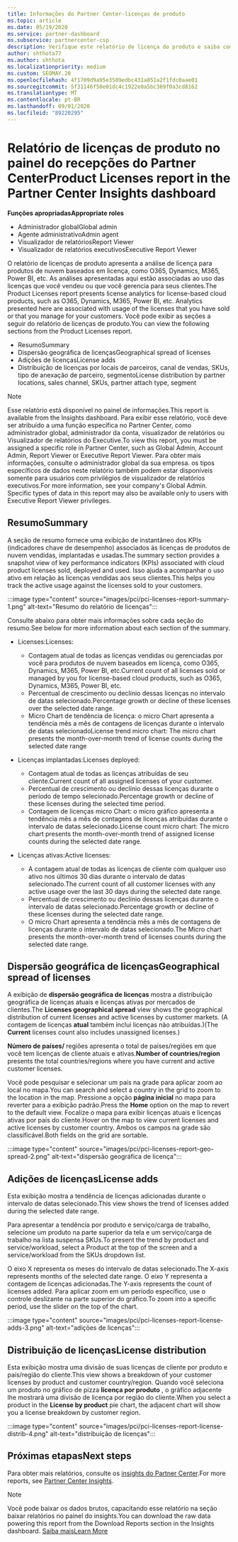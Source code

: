 ```yaml
---
title: Informações do Partner Center-licenças de produto
ms.topic: article
ms.date: 05/19/2020
ms.service: partner-dashboard
ms.subservice: partnercenter-csp
description: Verifique este relatório de licença do produto e saiba como melhorar com os produtos de nuvem baseados em licença que você vende ou gerencia para seus clientes.
author: shthota77
ms.author: shthota
ms.localizationpriority: medium
ms.custom: SEOMAY.20
ms.openlocfilehash: 4f1709d9a95e3509edbc431a851a2f1fdc0aae01
ms.sourcegitcommit: 5f31146f50e01dc4c1922e0a5bc369f0a3cd8162
ms.translationtype: MT
ms.contentlocale: pt-BR
ms.lasthandoff: 09/01/2020
ms.locfileid: "89220295"
---
```

# <a name="product-licenses-report-in-the-partner-center-insights-dashboard"></a><span data-ttu-id="f701b-103">Relatório de licenças de produto no painel do recepções do Partner Center</span><span class="sxs-lookup"><span data-stu-id="f701b-103">Product Licenses report in the Partner Center Insights dashboard</span></span>

<span data-ttu-id="f701b-104">**Funções apropriadas**</span><span class="sxs-lookup"><span data-stu-id="f701b-104">**Appropriate roles**</span></span>
- <span data-ttu-id="f701b-105">Administrador global</span><span class="sxs-lookup"><span data-stu-id="f701b-105">Global admin</span></span>
- <span data-ttu-id="f701b-106">Agente administrativo</span><span class="sxs-lookup"><span data-stu-id="f701b-106">Admin agent</span></span>
- <span data-ttu-id="f701b-107">Visualizador de relatórios</span><span class="sxs-lookup"><span data-stu-id="f701b-107">Report Viewer</span></span>
- <span data-ttu-id="f701b-108">Visualizador de relatórios executivos</span><span class="sxs-lookup"><span data-stu-id="f701b-108">Executive Report Viewer</span></span>

<span data-ttu-id="f701b-109">O relatório de licenças de produto apresenta a análise de licença para produtos de nuvem baseados em licença, como O365, Dynamics, M365, Power BI, etc. As análises apresentadas aqui estão associadas ao uso das licenças que você vendeu ou que você gerencia para seus clientes.</span><span class="sxs-lookup"><span data-stu-id="f701b-109">The Product Licenses report presents license analytics for license-based cloud products, such as O365, Dynamics, M365, Power BI, etc. Analytics presented here are associated with usage of the licenses that you have sold or that you manage for your customers.</span></span> <span data-ttu-id="f701b-110">Você pode exibir as seções a seguir do relatório de licenças de produto.</span><span class="sxs-lookup"><span data-stu-id="f701b-110">You can view the following sections from the Product Licenses report.</span></span>

- <span data-ttu-id="f701b-111">Resumo</span><span class="sxs-lookup"><span data-stu-id="f701b-111">Summary</span></span>
- <span data-ttu-id="f701b-112">Dispersão geográfica de licenças</span><span class="sxs-lookup"><span data-stu-id="f701b-112">Geographical spread of licenses</span></span>
- <span data-ttu-id="f701b-113">Adições de licenças</span><span class="sxs-lookup"><span data-stu-id="f701b-113">License adds</span></span>
- <span data-ttu-id="f701b-114">Distribuição de licenças por locais de parceiros, canal de vendas, SKUs, tipo de anexação de parceiro, segmento</span><span class="sxs-lookup"><span data-stu-id="f701b-114">License distribution by partner locations, sales channel, SKUs, partner attach type, segment</span></span>

 > [!NOTE]
 > <span data-ttu-id="f701b-115">Esse relatório está disponível no painel de informações.</span><span class="sxs-lookup"><span data-stu-id="f701b-115">This report is available from the Insights dashboard.</span></span> <span data-ttu-id="f701b-116">Para exibir esse relatório, você deve ser atribuído a uma função específica no Partner Center, como administrador global, administrador da conta, visualizador de relatórios ou Visualizador de relatórios do Executive.</span><span class="sxs-lookup"><span data-stu-id="f701b-116">To view this report, you must be assigned a specific role in Partner Center, such as Global Admin, Account Admin, Report Viewer or Executive Report Viewer.</span></span> <span data-ttu-id="f701b-117">Para obter mais informações, consulte o administrador global da sua empresa. os tipos específicos de dados neste relatório também podem estar disponíveis somente para usuários com privilégios de visualizador de relatórios executivos.</span><span class="sxs-lookup"><span data-stu-id="f701b-117">For more information, see your company's Global Admin. Specific types of data in this report may also be available only to users with Executive Report Viewer privileges.</span></span>

## <a name="summary"></a><span data-ttu-id="f701b-118">Resumo</span><span class="sxs-lookup"><span data-stu-id="f701b-118">Summary</span></span>

<span data-ttu-id="f701b-119">A seção de resumo fornece uma exibição de instantâneo dos KPIs (indicadores chave de desempenho) associados às licenças de produtos de nuvem vendidas, implantadas e usadas.</span><span class="sxs-lookup"><span data-stu-id="f701b-119">The summary section provides a snapshot view of key performance indicators (KPIs) associated with cloud product licenses sold, deployed and used.</span></span> <span data-ttu-id="f701b-120">Isso ajuda a acompanhar o uso ativo em relação às licenças vendidas aos seus clientes.</span><span class="sxs-lookup"><span data-stu-id="f701b-120">This helps you track the active usage against the licenses sold to your customers.</span></span>

:::image type="content" source="images/pci/pci-licenses-report-summary-1.png" alt-text="Resumo do relatório de licenças":::

<span data-ttu-id="f701b-122">Consulte abaixo para obter mais informações sobre cada seção do resumo.</span><span class="sxs-lookup"><span data-stu-id="f701b-122">See below for more information about each section of the summary.</span></span>

- <span data-ttu-id="f701b-123">Licenses:</span><span class="sxs-lookup"><span data-stu-id="f701b-123">Licenses:</span></span> 
  - <span data-ttu-id="f701b-124">Contagem atual de todas as licenças vendidas ou gerenciadas por você para produtos de nuvem baseados em licença, como O365, Dynamics, M365, Power BI, etc.</span><span class="sxs-lookup"><span data-stu-id="f701b-124">Current count of all licenses sold or managed by you for license-based cloud products, such as O365, Dynamics, M365, Power BI, etc.</span></span>
  - <span data-ttu-id="f701b-125">Percentual de crescimento ou declínio dessas licenças no intervalo de datas selecionado.</span><span class="sxs-lookup"><span data-stu-id="f701b-125">Percentage growth or decline of these licenses over the selected date range.</span></span>
  - <span data-ttu-id="f701b-126">Micro Chart de tendência de licença: o micro Chart apresenta a tendência mês a mês de contagens de licenças durante o intervalo de datas selecionado</span><span class="sxs-lookup"><span data-stu-id="f701b-126">License trend micro chart: The micro chart presents the month-over-month trend of license counts during the selected date range</span></span>

- <span data-ttu-id="f701b-127">Licenças implantadas:</span><span class="sxs-lookup"><span data-stu-id="f701b-127">Licenses deployed:</span></span>
  - <span data-ttu-id="f701b-128">Contagem atual de todas as licenças atribuídas de seu cliente.</span><span class="sxs-lookup"><span data-stu-id="f701b-128">Current count of all assigned licenses of your customer.</span></span>
  - <span data-ttu-id="f701b-129">Percentual de crescimento ou declínio dessas licenças durante o período de tempo selecionado.</span><span class="sxs-lookup"><span data-stu-id="f701b-129">Percentage growth or decline of these licenses during the selected time period.</span></span>
  - <span data-ttu-id="f701b-130">Contagem de licenças micro Chart: o micro gráfico apresenta a tendência mês a mês de contagens de licenças atribuídas durante o intervalo de datas selecionado.</span><span class="sxs-lookup"><span data-stu-id="f701b-130">License count micro chart: The micro chart presents the month-over-month trend of assigned license counts during the selected date range.</span></span>

- <span data-ttu-id="f701b-131">Licenças ativas:</span><span class="sxs-lookup"><span data-stu-id="f701b-131">Active licenses:</span></span> 
  - <span data-ttu-id="f701b-132">A contagem atual de todas as licenças de cliente com qualquer uso ativo nos últimos 30 dias durante o intervalo de datas selecionado.</span><span class="sxs-lookup"><span data-stu-id="f701b-132">The current count of all customer licenses with any active usage over the last 30 days during the selected date range.</span></span>
  - <span data-ttu-id="f701b-133">Percentual de crescimento ou declínio dessas licenças durante o intervalo de datas selecionado.</span><span class="sxs-lookup"><span data-stu-id="f701b-133">Percentage growth or decline of these licenses during the selected date range.</span></span>
  - <span data-ttu-id="f701b-134">O micro Chart apresenta a tendência mês a mês de contagens de licenças durante o intervalo de datas selecionado.</span><span class="sxs-lookup"><span data-stu-id="f701b-134">The Micro chart presents the month-over-month trend of licenses counts during the selected date range.</span></span>

## <a name="geographical-spread-of-licenses"></a><span data-ttu-id="f701b-135">Dispersão geográfica de licenças</span><span class="sxs-lookup"><span data-stu-id="f701b-135">Geographical spread of licenses</span></span>

<span data-ttu-id="f701b-136">A exibição de **dispersão geográfica de licenças** mostra a distribuição geográfica de licenças atuais e licenças ativas por mercados de clientes.</span><span class="sxs-lookup"><span data-stu-id="f701b-136">The **Licenses geographical spread** view shows the geographical distribution of current licenses and active licenses by customer markets.</span></span> <span data-ttu-id="f701b-137">(A contagem de licenças **atual** também inclui licenças não atribuídas.)</span><span class="sxs-lookup"><span data-stu-id="f701b-137">(The **Current** licenses count also includes unassigned licenses.)</span></span>

<span data-ttu-id="f701b-138">**Número de países/** regiões apresenta o total de países/regiões em que você tem licenças de cliente atuais e ativas.</span><span class="sxs-lookup"><span data-stu-id="f701b-138">**Number of countries/region** presents the total countries/regions where you have current and active customer licenses.</span></span>

<span data-ttu-id="f701b-139">Você pode pesquisar e selecionar um país na grade para aplicar zoom ao local no mapa.</span><span class="sxs-lookup"><span data-stu-id="f701b-139">You can search and select a country in the grid to zoom to the location in the map.</span></span> <span data-ttu-id="f701b-140">Pressione a opção **página inicial** no mapa para reverter para a exibição padrão.</span><span class="sxs-lookup"><span data-stu-id="f701b-140">Press the **Home** option on the map to revert to the default view.</span></span> <span data-ttu-id="f701b-141">Focalize o mapa para exibir licenças atuais e licenças ativas por país do cliente.</span><span class="sxs-lookup"><span data-stu-id="f701b-141">Hover on the map to view current licenses and active licenses by customer country.</span></span> <span data-ttu-id="f701b-142">Ambos os campos na grade são classificável.</span><span class="sxs-lookup"><span data-stu-id="f701b-142">Both fields on the grid are sortable.</span></span>

:::image type="content" source="images/pci/pci-licenses-report-geo-spread-2.png" alt-text="dispersão geográfica de licença":::

## <a name="license-adds"></a><span data-ttu-id="f701b-144">Adições de licenças</span><span class="sxs-lookup"><span data-stu-id="f701b-144">License adds</span></span>

<span data-ttu-id="f701b-145">Esta exibição mostra a tendência de licenças adicionadas durante o intervalo de datas selecionado.</span><span class="sxs-lookup"><span data-stu-id="f701b-145">This view shows the trend of licenses added during the selected date range.</span></span> 

<span data-ttu-id="f701b-146">Para apresentar a tendência por produto e serviço/carga de trabalho, selecione um produto na parte superior da tela e um serviço/carga de trabalho na lista suspensa SKUs.</span><span class="sxs-lookup"><span data-stu-id="f701b-146">To present the trend by product and service/workload, select a Product at the top of the screen and a service/workload from the SKUs dropdown list.</span></span>

<span data-ttu-id="f701b-147">O eixo X representa os meses do intervalo de datas selecionado.</span><span class="sxs-lookup"><span data-stu-id="f701b-147">The X-axis represents months of the selected date range.</span></span> <span data-ttu-id="f701b-148">O eixo Y representa a contagem de licenças adicionadas.</span><span class="sxs-lookup"><span data-stu-id="f701b-148">The Y-axis represents the count of licenses added.</span></span> <span data-ttu-id="f701b-149">Para aplicar zoom em um período específico, use o controle deslizante na parte superior do gráfico.</span><span class="sxs-lookup"><span data-stu-id="f701b-149">To zoom into a specific period, use the slider on the top of the chart.</span></span>

:::image type="content" source="images/pci/pci-licenses-report-license-adds-3.png" alt-text="adições de licenças":::

## <a name="license-distribution"></a><span data-ttu-id="f701b-151">Distribuição de licenças</span><span class="sxs-lookup"><span data-stu-id="f701b-151">License distribution</span></span>

<span data-ttu-id="f701b-152">Esta exibição mostra uma divisão de suas licenças de cliente por produto e país/região do cliente.</span><span class="sxs-lookup"><span data-stu-id="f701b-152">This view shows a breakdown of your customer licenses by product and customer country/region.</span></span> <span data-ttu-id="f701b-153">Quando você seleciona um produto no gráfico de pizza **licença por produto** , o gráfico adjacente lhe mostrará uma divisão de licença por região do cliente.</span><span class="sxs-lookup"><span data-stu-id="f701b-153">When you select a product in the **License by product** pie chart, the adjacent chart will show you a license breakdown by customer region.</span></span>

:::image type="content" source="images/pci/pci-licenses-report-license-distrib-4.png" alt-text="distribuição de licenças":::

## <a name="next-steps"></a><span data-ttu-id="f701b-155">Próximas etapas</span><span class="sxs-lookup"><span data-stu-id="f701b-155">Next steps</span></span>

<span data-ttu-id="f701b-156">Para obter mais relatórios, consulte os [insights do Partner Center](partner-center-insights.md).</span><span class="sxs-lookup"><span data-stu-id="f701b-156">For more reports, see [Partner Center Insights](partner-center-insights.md).</span></span>

>[!NOTE] 
> <span data-ttu-id="f701b-157">Você pode baixar os dados brutos, capacitando esse relatório na seção baixar relatórios no painel do insights.</span><span class="sxs-lookup"><span data-stu-id="f701b-157">You can download the raw data powering this report from the Download Reports section in the Insights dashboard.</span></span> [<span data-ttu-id="f701b-158">Saiba mais</span><span class="sxs-lookup"><span data-stu-id="f701b-158">Learn More</span></span>](pci-download-reports.md)
